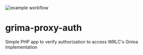 ![example workflow](https://github.com/wrlc/grima-proxy-auth/actions/workflows/phpunit.yml/badge.svg)

# grima-proxy-auth

Simple PHP app to verify authorization to access WRLC's Grima implementation

